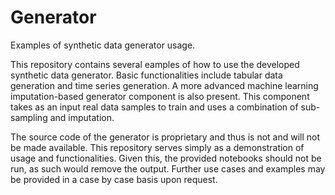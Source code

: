 # Generator
Examples of synthetic data generator usage.

This repository contains several eamples of how to use the developed synthetic data generator.
Basic functionalities include tabular data generation and time series generation.
A more advanced machine learning imputation-based generator component is also present.
This component takes as an input real data samples to train and uses a combination of sub-sampling and imputation.

The source code of the generator is proprietary and thus is not and will not be made available.
This repository serves simply as a demonstration of usage and functionalities.
Given this, the provided notebooks should not be run, as such would remove the output.
Further use cases and examples may be provided in a case by case basis upon request.
